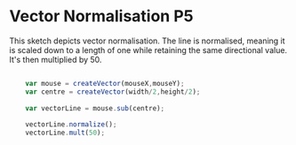 # Vector Normalisation P5

This sketch depicts vector normalisation.
The line is normalised, meaning it is scaled down to a length of one while retaining the same directional value.
It's then multiplied by 50.

```js

	var mouse = createVector(mouseX,mouseY);
	var centre = createVector(width/2,height/2);
	
	var vectorLine = mouse.sub(centre);
	
	vectorLine.normalize();
	vectorLine.mult(50);

```
